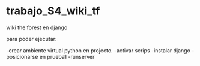 # trabajo_S4_wiki_tf
 wiki the forest en django


para poder ejecutar: 

-crear ambiente virtual python en projecto.
-activar scrips
-instalar django
-posicionarse en prueba1
-runserver
